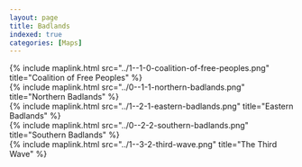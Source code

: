 ```yaml
---
layout: page
title: Badlands
indexed: true
categories: [Maps]
---
```



<div class="page-wrapper">
    <div class="hex-container">
        <div class="hex-row">
            <div class="hex-tile"></div>
            <div class="hex-tile">{% include maplink.html src="../1--1-0-coalition-of-free-peoples.png" title="Coalition of Free Peoples" %}</div>
            <div class="hex-tile"></div>
        </div>
        <div class="hex-row">
            <div class="hex-tile">{% include maplink.html src="../0--1-1-northern-badlands.png" title="Northern Badlands" %}</div>
            <div class="hex-tile"></div>
            <div class="hex-tile"></div>
        </div>
        <div class="hex-row">
            <div class="hex-tile"></div>
            <div class="hex-tile">{% include maplink.html src="../1--2-1-eastern-badlands.png" title="Eastern Badlands" %}</div>
            <div class="hex-tile"></div>
        </div>
        <div class="hex-row">
            <div class="hex-tile">{% include maplink.html src="../0--2-2-southern-badlands.png" title="Southern Badlands" %}</div>
            <div class="hex-tile"></div>
            <div class="hex-tile"></div>
        </div>
        <div class="hex-row">
            <div class="hex-tile"></div>
            <div class="hex-tile">{% include maplink.html src="../1--3-2-third-wave.png" title="The Third Wave" %}</div>
            <div class="hex-tile"></div>
        </div>
    </div>
</div>